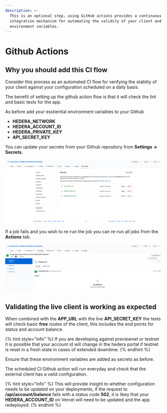 ```yaml
---
description: >-
  This is an optional step, using GitHub actions provides a continuous
  integration mechanism for automating the validity of your client and your
  environment variables.
---
```


# Github Actions

## Why you should add this CI flow

Consider this process as an automated CI flow for verifying the stablity of your client against your configuration scheduled on a daily basis.

The benefit of setting up the github action flow is that it will check the lint and basic tests for the app.

As before add your esstiential environment variables to your Github 

* **HEDERA\_NETWORK**
* **HEDERA\_ACCOUNT\_ID**
* **HEDERA\_PRIVATE\_KEY**
* **API\_SECRET\_KEY**

You can update your secrets from your Github repository from **Settings -&gt; Secrets**.

![Update your secrets before re-running your action](../.gitbook/assets/screenshot-2020-08-30-at-14.41.26.png)

If a job fails and you wish to re-run the job you can re-run all jobs from the **Actions** tab.

![](../.gitbook/assets/screenshot-2020-08-30-at-14.44.38.png)

## Validating the live client is working as expected

When combined with the **APP\_URL** with the live **API\_SECRET\_KEY** the tests will check basic **free** routes of the client, this includes the end points for status and account balance.

{% hint style="info" %}
If you are developing against previewnet or testnet it is possible that your account id will change in the hedera portal if testnet is reset in a fresh state in cases of extended downtime.
{% endhint %}

Ensure that these environment variables are added as secrets as before.

The scheduled CI Github action will run everyday and check that the external client has a valid configuration.

{% hint style="info" %}
This will provide insight to whether configuration needs to be updated on your deployments, if the request to **/api/account/balance** fails with a status code **502**, it is likey that your **HEDERA\_ACCOUNT\_ID** on Vercel will need to be updated and the app redeployed.
{% endhint %}





